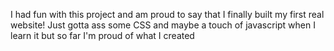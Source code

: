 I had fun with this project and am proud to say that I finally built my first real website! Just gotta ass some CSS and maybe a touch of javascript when I learn it but so far I'm proud of what I created
